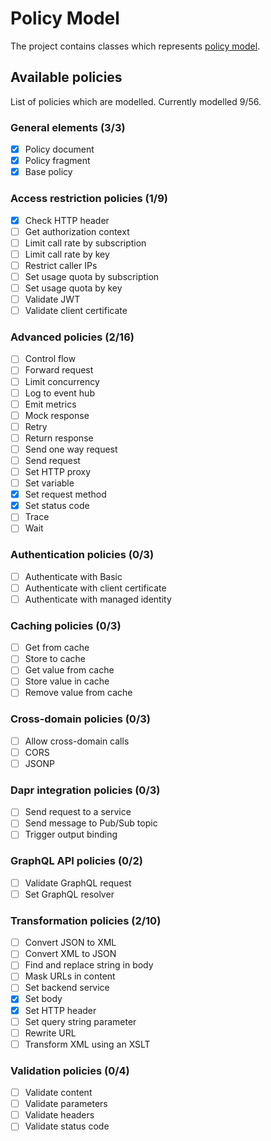 # Policy Model

The project contains classes which represents [policy model](https://learn.microsoft.com/en-us/azure/api-management/api-management-policies).

## Available policies

List of policies which are modelled. Currently modelled 9/56.

### General elements (3/3)

- [X] Policy document
- [X] Policy fragment
- [X] Base policy

### Access restriction policies (1/9)

- [X] Check HTTP header
- [ ] Get authorization context
- [ ] Limit call rate by subscription
- [ ] Limit call rate by key
- [ ] Restrict caller IPs
- [ ] Set usage quota by subscription
- [ ] Set usage quota by key 
- [ ] Validate JWT
- [ ] Validate client certificate 

### Advanced policies (2/16)
- [ ] Control flow
- [ ] Forward request
- [ ] Limit concurrency
- [ ] Log to event hub
- [ ] Emit metrics
- [ ] Mock response
- [ ] Retry
- [ ] Return response
- [ ] Send one way request
- [ ] Send request
- [ ] Set HTTP proxy
- [ ] Set variable
- [X] Set request method
- [X] Set status code
- [ ] Trace
- [ ] Wait

### Authentication policies (0/3)

- [ ] Authenticate with Basic
- [ ] Authenticate with client certificate
- [ ] Authenticate with managed identity

### Caching policies (0/3)

- [ ] Get from cache
- [ ] Store to cache
- [ ] Get value from cache
- [ ] Store value in cache
- [ ] Remove value from cache

### Cross-domain policies (0/3)

- [ ] Allow cross-domain calls
- [ ] CORS
- [ ] JSONP

### Dapr integration policies (0/3)

- [ ] Send request to a service
- [ ] Send message to Pub/Sub topic
- [ ] Trigger output binding

### GraphQL API policies (0/2)

- [ ] Validate GraphQL request
- [ ] Set GraphQL resolver

### Transformation policies (2/10)

- [ ] Convert JSON to XML
- [ ] Convert XML to JSON
- [ ] Find and replace string in body
- [ ] Mask URLs in content
- [ ] Set backend service 
- [X] Set body
- [X] Set HTTP header
- [ ] Set query string parameter
- [ ] Rewrite URL
- [ ] Transform XML using an XSLT

### Validation policies (0/4)

- [ ] Validate content
- [ ] Validate parameters
- [ ] Validate headers
- [ ] Validate status code